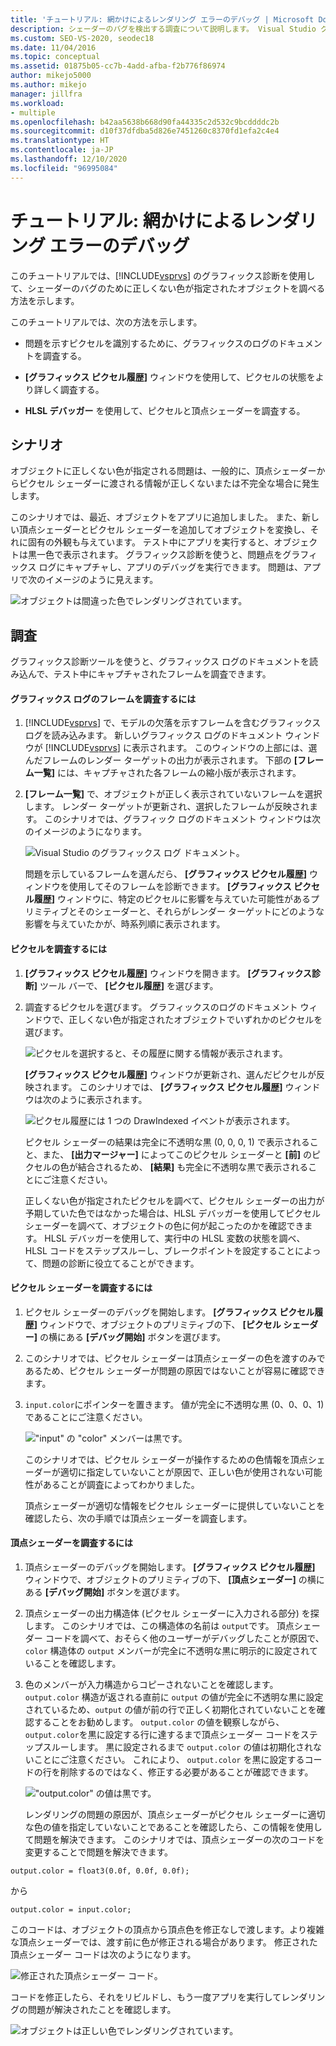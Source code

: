 ```yaml
---
title: 'チュートリアル: 網かけによるレンダリング エラーのデバッグ | Microsoft Docs'
description: シェーダーのバグを検出する調査について説明します。 Visual Studio グラフィックス診断の使用方法 ([グラフィックス ピクセル履歴]、HLSL デバッガーなど) が示されます。
ms.custom: SEO-VS-2020, seodec18
ms.date: 11/04/2016
ms.topic: conceptual
ms.assetid: 01875b05-cc7b-4add-afba-f2b776f86974
author: mikejo5000
ms.author: mikejo
manager: jillfra
ms.workload:
- multiple
ms.openlocfilehash: b42aa5638b668d90fa44335c2d532c9bcddddc2b
ms.sourcegitcommit: d10f37dfdba5d826e7451260c8370fd1efa2c4e4
ms.translationtype: HT
ms.contentlocale: ja-JP
ms.lasthandoff: 12/10/2020
ms.locfileid: "96995084"
---
```

# <a name="walkthrough-debugging-rendering-errors-due-to-shading"></a>チュートリアル: 網かけによるレンダリング エラーのデバッグ
このチュートリアルでは、[!INCLUDE[vsprvs](../../code-quality/includes/vsprvs_md.md)] のグラフィックス診断を使用して、シェーダーのバグのために正しくない色が指定されたオブジェクトを調べる方法を示します。

 このチュートリアルでは、次の方法を示します。

- 問題を示すピクセルを識別するために、グラフィックスのログのドキュメントを調査する。

- **[グラフィックス ピクセル履歴]** ウィンドウを使用して、ピクセルの状態をより詳しく調査する。

- **HLSL デバッガー** を使用して、ピクセルと頂点シェーダーを調査する。

## <a name="scenario"></a>シナリオ
 オブジェクトに正しくない色が指定される問題は、一般的に、頂点シェーダーからピクセル シェーダーに渡される情報が正しくないまたは不完全な場合に発生します。

 このシナリオでは、最近、オブジェクトをアプリに追加しました。 また、新しい頂点シェーダーとピクセル シェーダーを追加してオブジェクトを変換し、それに固有の外観も与えています。 テスト中にアプリを実行すると、オブジェクトは黒一色で表示されます。 グラフィックス診断を使うと、問題点をグラフィックス ログにキャプチャし、アプリのデバッグを実行できます。 問題は、アプリで次のイメージのように見えます。

 ![オブジェクトは間違った色でレンダリングされています。](media/gfx_diag_demo_render_error_shader_problem.png "gfx_diag_demo_render_error_shader_problem")

## <a name="investigation"></a>調査
 グラフィックス診断ツールを使うと、グラフィックス ログのドキュメントを読み込んで、テスト中にキャプチャされたフレームを調査できます。

#### <a name="to-examine-a-frame-in-a-graphics-log"></a>グラフィックス ログのフレームを調査するには

1. [!INCLUDE[vsprvs](../../code-quality/includes/vsprvs_md.md)] で、モデルの欠落を示すフレームを含むグラフィックス ログを読み込みます。 新しいグラフィックス ログのドキュメント ウィンドウが [!INCLUDE[vsprvs](../../code-quality/includes/vsprvs_md.md)] に表示されます。 このウィンドウの上部には、選んだフレームのレンダー ターゲットの出力が表示されます。 下部の **[フレーム一覧]** には、キャプチャされた各フレームの縮小版が表示されます。

2. **[フレーム一覧]** で、オブジェクトが正しく表示されていないフレームを選択します。 レンダー ターゲットが更新され、選択したフレームが反映されます。 このシナリオでは、グラフィック ログのドキュメント ウィンドウは次のイメージのようになります。

    ![Visual Studio のグラフィックス ログ ドキュメント。](media/gfx_diag_demo_render_error_shader_step_1.png "gfx_diag_demo_render_error_shader_step_1")

   問題を示しているフレームを選んだら、 **[グラフィックス ピクセル履歴]** ウィンドウを使用してそのフレームを診断できます。 **[グラフィックス ピクセル履歴]** ウィンドウに、特定のピクセルに影響を与えていた可能性があるプリミティブとそのシェーダーと、それらがレンダー ターゲットにどのような影響を与えていたかが、時系列順に表示されます。

#### <a name="to-examine-a-pixel"></a>ピクセルを調査するには

1. **[グラフィックス ピクセル履歴]** ウィンドウを開きます。 **[グラフィックス診断]** ツール バーで、 **[ピクセル履歴]** を選びます。

2. 調査するピクセルを選びます。 グラフィックスのログのドキュメント ウィンドウで、正しくない色が指定されたオブジェクトでいずれかのピクセルを選びます。

    ![ピクセルを選択すると、その履歴に関する情報が表示されます。](media/gfx_diag_demo_render_error_shader_step_2.png "gfx_diag_demo_render_error_shader_step_2")

    **[グラフィックス ピクセル履歴]** ウィンドウが更新され、選んだピクセルが反映されます。 このシナリオでは、 **[グラフィックス ピクセル履歴]** ウィンドウは次のように表示されます。

    ![ピクセル履歴には 1 つの DrawIndexed イベントが表示されます。](media/gfx_diag_demo_render_error_shader_step_3.png "gfx_diag_demo_render_error_shader_step_3")

    ピクセル シェーダーの結果は完全に不透明な黒 (0, 0, 0, 1) で表示されること、また、 **[出力マージャー]** によってこのピクセル シェーダーと **[前]** のピクセルの色が結合されるため、 **[結果]** も完全に不透明な黒で表示されることにご注意ください。

   正しくない色が指定されたピクセルを調べて、ピクセル シェーダーの出力が予期していた色ではなかった場合は、HLSL デバッガーを使用してピクセル シェーダーを調べて、オブジェクトの色に何が起こったのかを確認できます。 HLSL デバッガーを使用して、実行中の HLSL 変数の状態を調べ、HLSL コードをステップスルーし、ブレークポイントを設定することによって、問題の診断に役立てることができます。

#### <a name="to-examine-the-pixel-shader"></a>ピクセル シェーダーを調査するには

1. ピクセル シェーダーのデバッグを開始します。 **[グラフィックス ピクセル履歴]** ウィンドウで、オブジェクトのプリミティブの下、 **[ピクセル シェーダー]** の横にある **[デバッグ開始]** ボタンを選びます。

2. このシナリオでは、ピクセル シェーダーは頂点シェーダーの色を渡すのみであるため、ピクセル シェーダーが問題の原因ではないことが容易に確認できます。

3. `input.color`にポインターを置きます。 値が完全に不透明な黒 (0、0、0、1) であることにご注意ください。

    !["input" の "color" メンバーは黒です。](media/gfx_diag_demo_render_error_shader_step_5.png "gfx_diag_demo_render_error_shader_step_5")

    このシナリオでは、ピクセル シェーダーが操作するための色情報を頂点シェーダーが適切に指定していないことが原因で、正しい色が使用されない可能性があることが調査によってわかりました。

   頂点シェーダーが適切な情報をピクセル シェーダーに提供していないことを確認したら、次の手順では頂点シェーダーを調査します。

#### <a name="to-examine-the-vertex-shader"></a>頂点シェーダーを調査するには

1. 頂点シェーダーのデバッグを開始します。 **[グラフィックス ピクセル履歴]** ウィンドウで、オブジェクトのプリミティブの下、 **[頂点シェーダー]** の横にある **[デバッグ開始]** ボタンを選びます。

2. 頂点シェーダーの出力構造体 (ピクセル シェーダーに入力される部分) を探します。 このシナリオでは、この構造体の名前は `output`です。 頂点シェーダー コードを調べて、おそらく他のユーザーがデバッグしたことが原因で、 `color` 構造体の `output` メンバーが完全に不透明な黒に明示的に設定されていることを確認します。

3. 色のメンバーが入力構造からコピーされないことを確認します。 `output.color` 構造が返される直前に `output` の値が完全に不透明な黒に設定されているため、`output` の値が前の行で正しく初期化されていないことを確認することをお勧めします。 `output.color` の値を観察しながら、 `output.color`を黒に設定する行に達するまで頂点シェーダー コードをステップスルーします。 黒に設定されるまで `output.color` の値は初期化されないことにご注意ください。 これにより、 `output.color` を黒に設定するコードの行を削除するのではなく、修正する必要があることが確認できます。

    !["output.color" の値は黒です。](media/gfx_diag_demo_render_error_shader_step_7.png "gfx_diag_demo_render_error_shader_step_7")

   レンダリングの問題の原因が、頂点シェーダーがピクセル シェーダーに適切な色の値を指定していないことであることを確認したら、この情報を使用して問題を解決できます。 このシナリオでは、頂点シェーダーの次のコードを変更することで問題を解決できます。

```hlsl
output.color = float3(0.0f, 0.0f, 0.0f);
```

 から

```hlsl
output.color = input.color;
```

 このコードは、オブジェクトの頂点から頂点色を修正なしで渡します。より複雑な頂点シェーダーでは、渡す前に色が修正される場合があります。 修正された頂点シェーダー コードは次のようになります。

 ![修正された頂点シェーダー コード。](media/gfx_diag_demo_render_error_shader_step_8.png "gfx_diag_demo_render_error_shader_step_8")

 コードを修正したら、それをリビルドし、もう一度アプリを実行してレンダリングの問題が解決されたことを確認します。

 ![オブジェクトは正しい色でレンダリングされています。](media/gfx_diag_demo_render_error_shader_resolution.png "gfx_diag_demo_render_error_shader_resolution")
